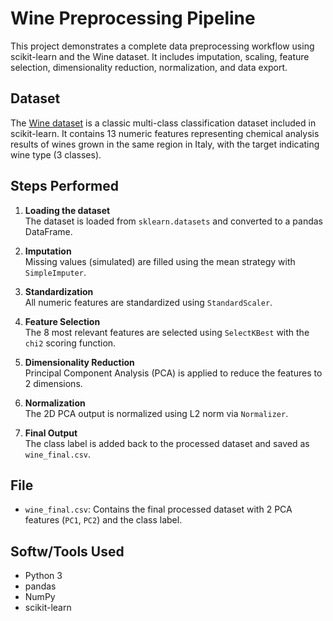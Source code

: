 # Wine Preprocessing Pipeline

This project demonstrates a complete data preprocessing workflow using scikit-learn and the Wine dataset. It includes imputation, scaling, feature selection, dimensionality reduction, normalization, and data export.

## Dataset

The [Wine dataset](https://scikit-learn.org/stable/modules/generated/sklearn.datasets.load_wine.html) is a classic multi-class classification dataset included in scikit-learn. It contains 13 numeric features representing chemical analysis results of wines grown in the same region in Italy, with the target indicating wine type (3 classes).

## Steps Performed

1. **Loading the dataset**  
   The dataset is loaded from `sklearn.datasets` and converted to a pandas DataFrame.

2. **Imputation**  
   Missing values (simulated) are filled using the mean strategy with `SimpleImputer`.

3. **Standardization**  
   All numeric features are standardized using `StandardScaler`.

4. **Feature Selection**  
   The 8 most relevant features are selected using `SelectKBest` with the `chi2` scoring function.

5. **Dimensionality Reduction**  
   Principal Component Analysis (PCA) is applied to reduce the features to 2 dimensions.

6. **Normalization**  
   The 2D PCA output is normalized using L2 norm via `Normalizer`.

7. **Final Output**  
   The class label is added back to the processed dataset and saved as `wine_final.csv`.

## File

- `wine_final.csv`: Contains the final processed dataset with 2 PCA features (`PC1`, `PC2`) and the class label.

## Softw/Tools Used

- Python 3
- pandas
- NumPy
- scikit-learn


